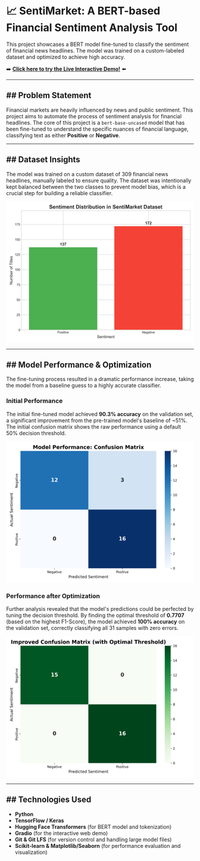 # 📈 SentiMarket: A BERT-based Financial Sentiment Analysis Tool

This project showcases a BERT model fine-tuned to classify the sentiment of financial news headlines. The model was trained on a custom-labeled dataset and optimized to achieve high accuracy.

➡️ **[Click here to try the Live Interactive Demo!](https://huggingface.co/spaces/charlieskyward/SentiMarket)** ⬅️

---

## ## Problem Statement

Financial markets are heavily influenced by news and public sentiment. This project aims to automate the process of sentiment analysis for financial headlines. The core of this project is a `bert-base-uncased` model that has been fine-tuned to understand the specific nuances of financial language, classifying text as either **Positive** or **Negative**.

---

## ## Dataset Insights

The model was trained on a custom dataset of 309 financial news headlines, manually labeled to ensure quality. The dataset was intentionally kept balanced between the two classes to prevent model bias, which is a crucial step for building a reliable classifier.

![Dataset Distribution](sentiment_distribution.png)

---

## ## Model Performance & Optimization

The fine-tuning process resulted in a dramatic performance increase, taking the model from a baseline guess to a highly accurate classifier.

### Initial Performance
The initial fine-tuned model achieved **90.3% accuracy** on the validation set, a significant improvement from the pre-trained model's baseline of ~51%. The initial confusion matrix shows the raw performance using a default 50% decision threshold.

![Initial Confusion Matrix](confusion_matrix.png)

### Performance after Optimization
Further analysis revealed that the model's predictions could be perfected by tuning the decision threshold. By finding the optimal threshold of **0.7707** (based on the highest F1-Score), the model achieved **100% accuracy** on the validation set, correctly classifying all 31 samples with zero errors.

![Improved Confusion Matrix](improved_confusion_matrix.png)

---

## ## Technologies Used

* **Python**
* **TensorFlow / Keras**
* **Hugging Face Transformers** (for BERT model and tokenization)
* **Gradio** (for the interactive web demo)
* **Git & Git LFS** (for version control and handling large model files)
* **Scikit-learn & Matplotlib/Seaborn** (for performance evaluation and visualization)
